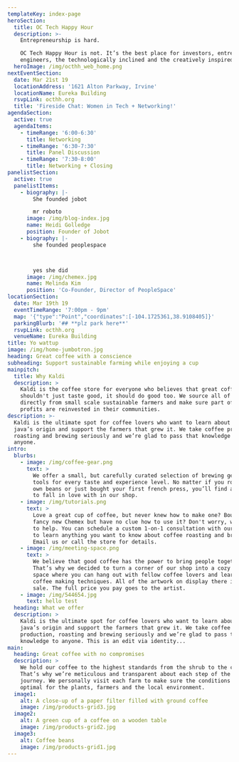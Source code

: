 ```yaml
---
templateKey: index-page
heroSection:
  title: OC Tech Happy Hour
  description: >-
    Entrepreneurship is hard.

    OC Tech Happy Hour is not. It’s the best place for investors, entrepreneurs,
    engineers, the technologically inclined and the creatively inspired.
  heroImage: /img/octhh_web_home.png
nextEventSection:
  date: Mar 21st 19
  locationAddress: '1621 Alton Parkway, Irvine'
  locationName: Eureka Building
  rsvpLink: octhh.org
  title: 'Fireside Chat: Women in Tech + Networking!'
agendaSection:
  active: true
  agendaItems:
    - timeRange: '6:00-6:30'
      title: Networking
    - timeRange: '6:30-7:30'
      title: Panel Discussion
    - timeRange: '7:30-8:00'
      title: Networking + Closing
panelistSection:
  active: true
  panelistItems:
    - biography: |-
        She founded jobot

        mr roboto
      image: /img/blog-index.jpg
      name: Heidi Golledge
      position: Founder of Jobot
    - biography: |-
        she founded peoplespace



        yes she did
      image: /img/chemex.jpg
      name: Melinda Kim
      position: 'Co-Founder, Director of PeopleSpace'
locationSection:
  date: Mar 19th 19
  eventTimeRange: '7:00pm - 9pm'
  map: '{"type":"Point","coordinates":[-104.1725361,38.9108405]}'
  parkingBlurb: '## **plz park here**'
  rsvpLink: octhh.org
  venueName: Eureka Building
title: Yo wattup
image: /img/home-jumbotron.jpg
heading: Great coffee with a conscience
subheading: Support sustainable farming while enjoying a cup
mainpitch:
  title: Why Kaldi
  description: >
    Kaldi is the coffee store for everyone who believes that great coffee
    shouldn't just taste good, it should do good too. We source all of our beans
    directly from small scale sustainable farmers and make sure part of the
    profits are reinvested in their communities.
description: >-
  Kaldi is the ultimate spot for coffee lovers who want to learn about their
  java’s origin and support the farmers that grew it. We take coffee production,
  roasting and brewing seriously and we’re glad to pass that knowledge to
  anyone.
intro:
  blurbs:
    - image: /img/coffee-gear.png
      text: >
        We offer a small, but carefully curated selection of brewing gear and
        tools for every taste and experience level. No matter if you roast your
        own beans or just bought your first french press, you’ll find a gadget
        to fall in love with in our shop.
    - image: /img/tutorials.png
      text: >
        Love a great cup of coffee, but never knew how to make one? Bought a
        fancy new Chemex but have no clue how to use it? Don't worry, we’re here
        to help. You can schedule a custom 1-on-1 consultation with our baristas
        to learn anything you want to know about coffee roasting and brewing.
        Email us or call the store for details.
    - image: /img/meeting-space.png
      text: >
        We believe that good coffee has the power to bring people together.
        That’s why we decided to turn a corner of our shop into a cozy meeting
        space where you can hang out with fellow coffee lovers and learn about
        coffee making techniques. All of the artwork on display there is for
        sale. The full price you pay goes to the artist.
    - image: /img/544654.jpg
      text: hello test
  heading: What we offer
  description: >
    Kaldi is the ultimate spot for coffee lovers who want to learn about their
    java’s origin and support the farmers that grew it. We take coffee
    production, roasting and brewing seriously and we’re glad to pass that
    knowledge to anyone. This is an edit via identity...
main:
  heading: Great coffee with no compromises
  description: >
    We hold our coffee to the highest standards from the shrub to the cup.
    That’s why we’re meticulous and transparent about each step of the coffee’s
    journey. We personally visit each farm to make sure the conditions are
    optimal for the plants, farmers and the local environment.
  image1:
    alt: A close-up of a paper filter filled with ground coffee
    image: /img/products-grid3.jpg
  image2:
    alt: A green cup of a coffee on a wooden table
    image: /img/products-grid2.jpg
  image3:
    alt: Coffee beans
    image: /img/products-grid1.jpg
---
```


